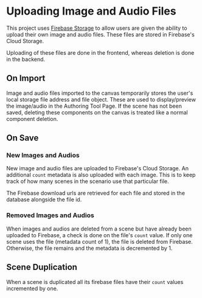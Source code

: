 # Uploading Image and Audio Files

This project uses [Firebase Storage](https://firebase.google.com/docs/storage) to allow users are given the ability to upload their own image and audio files. These files are stored in Firebase's Cloud Storage.

Uploading of these files are done in the frontend, whereas deletion is done in the backend.

## On Import
Image and audio files imported to the canvas temporarily stores the user's local storage file address and file object. These are used to display/preview the image/audio in the Authoring Tool Page. If the scene has not been saved, deleting these components on the canvas is treated like a normal component deletion. 

## On Save

### New Images and Audios
New image and audio files are uploaded to Firebase's Cloud Storage. An additional `count` metadata is also uploaded with each image. This is to keep track of how many scenes in the scenario use that particular file.

The Firebase download urls are retrieved for each file and stored in the database alongside the file id. 

### Removed Images and Audios
When images and audios are deleted from a scene but have already been uploaded to Firebase, a check is done on the file's `count` value. If only one scene uses the file (metadata count of 1), the file is deleted from Firebase. Otherwise, the file remains and the metadata is decremented by 1.

## Scene Duplication
When a scene is duplicated all its firebase files have their `count` values incremented by one.
